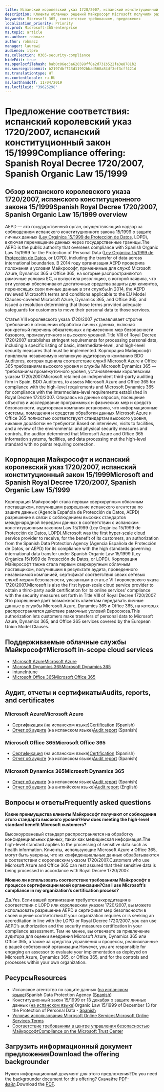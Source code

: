 ```yaml
---
title: Испанский королевский указ 1720/2007, испанский конституционный закон 15/1999
description: Клиенты облачных решений Майкрософт Microsoft получили разрешение испанского Агентства по защите данных (AEPD) на передачу данных через границу страны.
keywords: Microsoft 365, соответствие требованиям, предложения
localization_priority: Priority
ms.prod: Microsoft-365-enterprise
ms.topic: article
ms.author: robmazz
author: robmazz
manager: laurawi
audience: itpro
ms.collection: M365-security-compliance
hideEdit: true
ms.openlocfilehash: bab0c06ec3a626598ff8a2d731b522fa3e8781b2
ms.sourcegitcommit: b2197dbf723d11992bbad568a84df3ef3cff421d
ms.translationtype: HT
ms.contentlocale: ru-RU
ms.lasthandoff: 11/04/2019
ms.locfileid: "39625298"
---
```

# <a name="compliance-offering-spanish-royal-decree-17202007-spanish-organic-law-151999"></a><span data-ttu-id="5145a-104">Предложение соответствия: испанский королевский указ 1720/2007, испанский конституционный закон 15/1999</span><span class="sxs-lookup"><span data-stu-id="5145a-104">Compliance offering: Spanish Royal Decree 1720/2007, Spanish Organic Law 15/1999</span></span>

## <a name="spanish-royal-decree-17202007-spanish-organic-law-151999-overview"></a><span data-ttu-id="5145a-105">Обзор испанского королевского указа 1720/2007, испанского конституционного закона 15/1999</span><span class="sxs-lookup"><span data-stu-id="5145a-105">Spanish Royal Decree 1720/2007, Spanish Organic Law 15/1999 overview</span></span>

<span data-ttu-id="5145a-106">AEPD — это государственный орган, осуществляющий надзор за соблюдением испанского конституционного закона 15/1999 о защите личных данных ([Ley Orgánica 15/1999 de Protección de Datos](https://www.boe.es/buscar/act.php?id=BOE-A-1999-23750), LOPD), включая перемещение данных через государственные границы.</span><span class="sxs-lookup"><span data-stu-id="5145a-106">The AEPD is the public authority that oversees compliance with Spanish Organic Law 15/1999 for the Protection of Personal Data ([Ley Orgánica 15/1999 de Protección de Datos](https://www.boe.es/buscar/act.php?id=BOE-A-1999-23750), or LOPD), including the transfer of data across international boundaries.</span></span> <span data-ttu-id="5145a-107">В 2014 году организация AEPD проверила положения и условия Майкрософт, применимые для служб Microsoft Azure, Dynamics 365 и Office 365, на которые распространяются рамочные условия ЕС, и выпустила резолюцию, в которой заявила, что эти условия обеспечивают достаточные средства защиты для клиентов, переносящих свои личные данные в эти службы.</span><span class="sxs-lookup"><span data-stu-id="5145a-107">In 2014, the AEPD reviewed Microsoft’s terms and conditions applicable to the EU Model Clauses-covered Microsoft Azure, Dynamics 365, and Office 365, and issued a resolution determining that those terms provided adequate safeguards for customers to move their personal data to those services.</span></span>

<span data-ttu-id="5145a-108">Статья VIII королевского указа 1720/2007 устанавливает строгие требования в отношении обработки личных данных, включая конкретный перечень обязательных к применению мер безопасности базового, промежуточного и высокого уровней.</span><span class="sxs-lookup"><span data-stu-id="5145a-108">Title VIII of Royal Decree 1720/2007 establishes stringent requirements for processing personal data, including a specific listing of basic, intermediate-level, and high-level security measures that must be implemented.</span></span> <span data-ttu-id="5145a-109">Корпорация Майкрософт привлекла независимую испанскую аудиторскую компанию BDO Auditores, которая оценила соответствие служб Microsoft Azure и Office 365 требованиям высокого уровня и службы Microsoft Dynamics 365 — требованиям промежуточного уровня, установленным королевским указом 1720/2007.</span><span class="sxs-lookup"><span data-stu-id="5145a-109">Microsoft retained an independent third-party auditing firm in Spain, BDO Auditores, to assess Microsoft Azure and Office 365 for compliance with the high-level requirements and Microsoft Dynamics 365 for compliance with the intermediate-level requirements established in Royal Decree 1720/2007.</span></span> <span data-ttu-id="5145a-110">Опираясь на данные опросов, посещение объектов и исследование программных и физических мер и средств безопасности, аудиторская компания установила, что информационные системы, помещения и средства обработки данных Microsoft Azure и Office 365 полностью соответствуют стандартам высокого уровня, никакие доработки не требуются.</span><span class="sxs-lookup"><span data-stu-id="5145a-110">Based on interviews, visits to facilities, and a review of the environmental and physical security measures and controls, the auditor determined that Microsoft Azure and Office 365 information systems, facilities, and data processing met the high-level standard with no points requiring correction.</span></span>

## <a name="microsoft-and-spanish-royal-decree-17202007-spanish-organic-law-151999"></a><span data-ttu-id="5145a-111">Корпорация Майкрософт и испанский королевский указ 1720/2007, испанский конституционный закон 15/1999</span><span class="sxs-lookup"><span data-stu-id="5145a-111">Microsoft and Spanish Royal Decree 1720/2007, Spanish Organic Law 15/1999</span></span>

<span data-ttu-id="5145a-112">Корпорация Майкрософт стала первым сверхкрупным облачным поставщиком, получившим разрешение испанского агентства по защите данных (Agencia Española de Protección de Datos, AEPD) разрешение в связи с соблюдением высоких стандартов международной передачи данных в соответствии с испанским конституционным законом Law 15/1999 (Ley Orgánica 15/1999 de Protección de Datos, LOPD).</span><span class="sxs-lookup"><span data-stu-id="5145a-112">Microsoft was the first hyper-scale cloud service provider to receive, for the benefit of its customers, an authorization from the Spanish Data Protection Agency (Agencia Española de Protección de Datos, or AEPD) for its compliance with the high standards governing international data transfer under Spanish Organic Law 15/1999 (Ley Orgánica 15/1999 de Protección de Datos, or LOPD).</span></span> <span data-ttu-id="5145a-113">Корпорация Майкрософт также стала первым сверхкрупным облачным поставщиком, получившим в результате аудита, проведенного независимой компанией, сертификат соответствия своих сетевых служб мерам безопасности, указанным в статье VIII королевского указа 1720/2007.</span><span class="sxs-lookup"><span data-stu-id="5145a-113">Microsoft is also the first hyper-scale cloud service provider to obtain a third-party audit certification for its online services’ compliance with the security measures set forth in Title VIII of Royal Decree 1720/2007.</span></span> <span data-ttu-id="5145a-114">Это разрешение дает возможность клиентам передавать личные данные в службы Microsoft Azure, Dynamics 365 и Office 365, на которых распространяется действие рамочных условий Евросоюза.</span><span class="sxs-lookup"><span data-stu-id="5145a-114">This authorization lets customers make transfers of personal data to Microsoft Azure, Dynamics 365, and Office 365 services covered by the European Union Model Clauses.</span></span>

## <a name="microsoft-in-scope-cloud-services"></a><span data-ttu-id="5145a-115">Поддерживаемые облачные службы Майкрософт</span><span class="sxs-lookup"><span data-stu-id="5145a-115">Microsoft in-scope cloud services</span></span>

- [<span data-ttu-id="5145a-116">Microsoft Azure</span><span class="sxs-lookup"><span data-stu-id="5145a-116">Microsoft Azure</span></span>](https://aka.ms/AzureCompliance)
- [<span data-ttu-id="5145a-117">Microsoft Dynamics 365</span><span class="sxs-lookup"><span data-stu-id="5145a-117">Microsoft Dynamics 365</span></span>](https://aka.ms/d365-compliance-list)
- <span data-ttu-id="5145a-118">Intune</span><span class="sxs-lookup"><span data-stu-id="5145a-118">Intune</span></span>
- [<span data-ttu-id="5145a-119">Microsoft Office 365</span><span class="sxs-lookup"><span data-stu-id="5145a-119">Microsoft Office 365</span></span>](https://aka.ms/o365-compliance-framework)

## <a name="audits-reports-and-certificates"></a><span data-ttu-id="5145a-120">Аудит, отчеты и сертификаты</span><span class="sxs-lookup"><span data-stu-id="5145a-120">Audits, reports, and certificates</span></span>

### <a name="microsoft-azure"></a><span data-ttu-id="5145a-121">Microsoft Azure</span><span class="sxs-lookup"><span data-stu-id="5145a-121">Microsoft Azure</span></span>

- <span data-ttu-id="5145a-122">[Сертификация](https://servicetrust.microsoft.com/ViewPage/MSComplianceGuide?command=Download&downloadType=Document&downloadId=1b6465af-d3c7-4738-be6e-3ab31c01b839&docTab=4ce99610-c9c0-11e7-8c2c-f908a777fa4d_GRC_Assessment_Reports) (на испанском языке)</span><span class="sxs-lookup"><span data-stu-id="5145a-122">[Certification](https://servicetrust.microsoft.com/ViewPage/MSComplianceGuide?command=Download&downloadType=Document&downloadId=1b6465af-d3c7-4738-be6e-3ab31c01b839&docTab=4ce99610-c9c0-11e7-8c2c-f908a777fa4d_GRC_Assessment_Reports) (Spanish)</span></span>
- <span data-ttu-id="5145a-123">[Отчет об аудите](https://servicetrust.microsoft.com/ViewPage/MSComplianceGuide?command=Download&downloadType=Document&downloadId=10c093a0-1f83-43c5-8f47-3ddc481cc2e9&docTab=4ce99610-c9c0-11e7-8c2c-f908a777fa4d_GRC_Assessment_Reports) (на испанском языке)</span><span class="sxs-lookup"><span data-stu-id="5145a-123">[Audit report](https://servicetrust.microsoft.com/ViewPage/MSComplianceGuide?command=Download&downloadType=Document&downloadId=10c093a0-1f83-43c5-8f47-3ddc481cc2e9&docTab=4ce99610-c9c0-11e7-8c2c-f908a777fa4d_GRC_Assessment_Reports) (Spanish)</span></span>

### <a name="microsoft-office-365"></a><span data-ttu-id="5145a-124">Microsoft Office 365</span><span class="sxs-lookup"><span data-stu-id="5145a-124">Microsoft Office 365</span></span>

- <span data-ttu-id="5145a-125">[Сертификация](https://servicetrust.microsoft.com/ViewPage/MSComplianceGuide?command=Download&downloadType=Document&downloadId=0455a8c5-f458-40c4-b7bb-b936b5ab99f5&docTab=4ce99610-c9c0-11e7-8c2c-f908a777fa4d_GRC_Assessment_Reports) (на испанском языке)</span><span class="sxs-lookup"><span data-stu-id="5145a-125">[Certification](https://servicetrust.microsoft.com/ViewPage/MSComplianceGuide?command=Download&downloadType=Document&downloadId=0455a8c5-f458-40c4-b7bb-b936b5ab99f5&docTab=4ce99610-c9c0-11e7-8c2c-f908a777fa4d_GRC_Assessment_Reports) (Spanish)</span></span>
- <span data-ttu-id="5145a-126">[Отчет об аудите](https://servicetrust.microsoft.com/ViewPage/MSComplianceGuide?command=Download&downloadType=Document&downloadId=aecfad3e-2a46-44fd-96fb-1cbe83c6a00d&docTab=4ce99610-c9c0-11e7-8c2c-f908a777fa4d_GRC_Assessment_Reports) (на испанском языке)</span><span class="sxs-lookup"><span data-stu-id="5145a-126">[Audit report](https://servicetrust.microsoft.com/ViewPage/MSComplianceGuide?command=Download&downloadType=Document&downloadId=aecfad3e-2a46-44fd-96fb-1cbe83c6a00d&docTab=4ce99610-c9c0-11e7-8c2c-f908a777fa4d_GRC_Assessment_Reports) (Spanish)</span></span>

### <a name="microsoft-dynamics-365"></a><span data-ttu-id="5145a-127">Microsoft Dynamics 365</span><span class="sxs-lookup"><span data-stu-id="5145a-127">Microsoft Dynamics 365</span></span>

- <span data-ttu-id="5145a-128">[Отчет об аудите](https://servicetrust.microsoft.com/ViewPage/MSComplianceGuide?command=Download&downloadType=Document&downloadId=1339c931-f316-4521-88fc-d60ef1d84106&docTab=4ce99610-c9c0-11e7-8c2c-f908a777fa4d_GRC_Assessment_Reports) (на испанском языке)</span><span class="sxs-lookup"><span data-stu-id="5145a-128">[Audit report](https://servicetrust.microsoft.com/ViewPage/MSComplianceGuide?command=Download&downloadType=Document&downloadId=1339c931-f316-4521-88fc-d60ef1d84106&docTab=4ce99610-c9c0-11e7-8c2c-f908a777fa4d_GRC_Assessment_Reports) (Spanish)</span></span>
- <span data-ttu-id="5145a-129">[Отчет об аудите](https://servicetrust.microsoft.com/ViewPage/MSComplianceGuide?command=Download&downloadType=Document&downloadId=9efdba37-fa64-4d09-9703-714187435024&docTab=4ce99610-c9c0-11e7-8c2c-f908a777fa4d_GRC_Assessment_Reports) (на английском языке)</span><span class="sxs-lookup"><span data-stu-id="5145a-129">[Audit report](https://servicetrust.microsoft.com/ViewPage/MSComplianceGuide?command=Download&downloadType=Document&downloadId=9efdba37-fa64-4d09-9703-714187435024&docTab=4ce99610-c9c0-11e7-8c2c-f908a777fa4d_GRC_Assessment_Reports) (English)</span></span>

## <a name="frequently-asked-questions"></a><span data-ttu-id="5145a-130">Вопросы и ответы</span><span class="sxs-lookup"><span data-stu-id="5145a-130">Frequently asked questions</span></span>

<span data-ttu-id="5145a-131">**Какие преимущества клиенты Майкрософт получают от соблюдения этого стандарта высокого уровня?**</span><span class="sxs-lookup"><span data-stu-id="5145a-131">**How does meeting the high-level standard benefit Microsoft customers?**</span></span>

<span data-ttu-id="5145a-132">Высокоуровневый стандарт распространяется на обработку конфиденциальных данных, таких как медицинская информация.</span><span class="sxs-lookup"><span data-stu-id="5145a-132">The high-level standard applies to the processing of sensitive data such as health information.</span></span> <span data-ttu-id="5145a-133">Клиенты, использующие Microsoft Azure и Office 365, могут быть уверены, что их конфиденциальные данные обрабатываются в соответствии с королевским указом 1720/2007.</span><span class="sxs-lookup"><span data-stu-id="5145a-133">Customers who use Microsoft Azure and Office 365 can rest assured that their sensitive data is being processed in accordance with Royal Decree 1720/2007.</span></span>

<span data-ttu-id="5145a-134">**Можно ли использовать соответствие требованиям Майкрософт в процессе сертификации моей организации?**</span><span class="sxs-lookup"><span data-stu-id="5145a-134">**Can I use Microsoft’s compliance in my organization’s certification process?**</span></span>

<span data-ttu-id="5145a-135">Да.</span><span class="sxs-lookup"><span data-stu-id="5145a-135">Yes.</span></span> <span data-ttu-id="5145a-136">Если вашей организации требуется аккредитация в соответствии с LOPD или королевским указом 1720/2007, вы можете использовать разрешение AEPD и сертификат мер безопасности в своей оценке соответствия.</span><span class="sxs-lookup"><span data-stu-id="5145a-136">If your organization requires or is seeking an accreditation in line with the LOPD or Royal Decree 1720/2007, you can use AEPD’s authorization and the security measures certification in your compliance assessment.</span></span> <span data-ttu-id="5145a-137">Тем не менее, вы отвечаете за привлечение аудитора для оценки внедрения Microsoft Azure, Dynamics 365 или Office 365, а также за средства управления и процессы, реализованные в вашей собственной организации.</span><span class="sxs-lookup"><span data-stu-id="5145a-137">However, you are responsible for engaging an assessor to evaluate your implementation as deployed on Microsoft Azure, Dynamics 365, or Office 365, and for the controls and processes within your own organization.</span></span>

## <a name="resources"></a><span data-ttu-id="5145a-138">Ресурсы</span><span class="sxs-lookup"><span data-stu-id="5145a-138">Resources</span></span>

- <span data-ttu-id="5145a-139">Испанское агентство по защите данных ([на испанском языке](https://www.agpd.es/portalwebAGPD/index-ides-idphp.php))</span><span class="sxs-lookup"><span data-stu-id="5145a-139">Spanish Data Protection Agency ([Spanish](https://www.agpd.es/portalwebAGPD/index-ides-idphp.php))</span></span>
- <span data-ttu-id="5145a-140">Конституционный закон 15/1999 от 13 декабря о защите личных данных ([на испанском языке](https://www.boe.es/buscar/act.php?id=BOE-A-1999-23750))</span><span class="sxs-lookup"><span data-stu-id="5145a-140">Organic Law 15/1999 of December 13 for the Protection of Personal Data - [Spanish](https://www.boe.es/buscar/act.php?id=BOE-A-1999-23750)</span></span>
- [<span data-ttu-id="5145a-141">Условия использования Microsoft Online Services</span><span class="sxs-lookup"><span data-stu-id="5145a-141">Microsoft Online Services Terms</span></span>](https://aka.ms/Online-Services-Terms)
- [<span data-ttu-id="5145a-142">Соответствие требованиям в центре управления безопасностью Майкрософт</span><span class="sxs-lookup"><span data-stu-id="5145a-142">Compliance on the Microsoft Trust Center</span></span>](https://www.microsoft.com/trust-center/compliance/compliance-overview)

## <a name="download-the-offering-backgrounder"></a><span data-ttu-id="5145a-143">Загрузить информационный документ предложения</span><span class="sxs-lookup"><span data-stu-id="5145a-143">Download the offering backgrounder</span></span>

<span data-ttu-id="5145a-144">Нужен информационный документ для этого предложения?</span><span class="sxs-lookup"><span data-stu-id="5145a-144">Do you need the backgrounder document for this offering?</span></span> <span data-ttu-id="5145a-145">Скачайте [PDF-файл](https://download.microsoft.com/download/A/2/8/A280F049-3C15-4638-A2FA-EFD2793A956E/LOPD-Compliance.pdf).</span><span class="sxs-lookup"><span data-stu-id="5145a-145">Download the [PDF](https://download.microsoft.com/download/A/2/8/A280F049-3C15-4638-A2FA-EFD2793A956E/LOPD-Compliance.pdf).</span></span>

